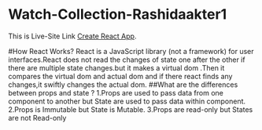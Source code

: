 # Watch-Collection-Rashidaakter1

This is Live-Site Link [Create React App](https://github.com/facebook/create-react-app).

#How React Works?
React is a JavaScript library (not a framework) for user interfaces.React does not read the changes of state one after the other if there are multiple state changes.but it makes a virtual dom .Then it compares the virtual dom and actual dom and if there react finds any changes,it swiftly changes the actual dom.
##What are the differences between props and state ?
1.Props are used to pass data from one component to another but State are used to pass data within component.
2.Props is Immutable but State is Mutable.
3.Props are read-only but States are not Read-only
